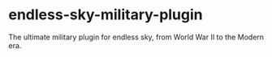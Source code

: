 # endless-sky-military-plugin
The ultimate military plugin for endless sky, from World War II to the Modern era.

